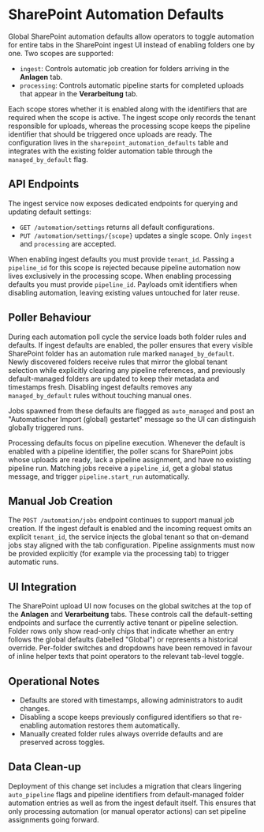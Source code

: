 # SharePoint Automation Defaults

Global SharePoint automation defaults allow operators to toggle automation for entire tabs in the SharePoint ingest UI instead of enabling folders one by one. Two scopes are supported:

- `ingest`: Controls automatic job creation for folders arriving in the **Anlagen** tab.
- `processing`: Controls automatic pipeline starts for completed uploads that appear in the **Verarbeitung** tab.

Each scope stores whether it is enabled along with the identifiers that are required when the scope is active. The ingest scope only records the tenant responsible for uploads, whereas the processing scope keeps the pipeline identifier that should be triggered once uploads are ready. The configuration lives in the `sharepoint_automation_defaults` table and integrates with the existing folder automation table through the `managed_by_default` flag.

## API Endpoints

The ingest service now exposes dedicated endpoints for querying and updating default settings:

- `GET /automation/settings` returns all default configurations.
- `PUT /automation/settings/{scope}` updates a single scope. Only `ingest` and `processing` are accepted.

When enabling ingest defaults you must provide `tenant_id`. Passing a `pipeline_id` for this scope is rejected because pipeline automation now lives exclusively in the processing scope. When enabling processing defaults you must provide `pipeline_id`. Payloads omit identifiers when disabling automation, leaving existing values untouched for later reuse.

## Poller Behaviour

During each automation poll cycle the service loads both folder rules and defaults. If ingest defaults are enabled, the poller ensures that every visible SharePoint folder has an automation rule marked `managed_by_default`. Newly discovered folders receive rules that mirror the global tenant selection while explicitly clearing any pipeline references, and previously default-managed folders are updated to keep their metadata and timestamps fresh. Disabling ingest defaults removes any `managed_by_default` rules without touching manual ones.

Jobs spawned from these defaults are flagged as `auto_managed` and post an "Automatischer Import (global) gestartet" message so the UI can distinguish globally triggered runs.

Processing defaults focus on pipeline execution. Whenever the default is enabled with a pipeline identifier, the poller scans for SharePoint jobs whose uploads are ready, lack a pipeline assignment, and have no existing pipeline run. Matching jobs receive a `pipeline_id`, get a global status message, and trigger `pipeline.start_run` automatically.

## Manual Job Creation

The `POST /automation/jobs` endpoint continues to support manual job creation. If the ingest default is enabled and the incoming request omits an explicit `tenant_id`, the service injects the global tenant so that on-demand jobs stay aligned with the tab configuration. Pipeline assignments must now be provided explicitly (for example via the processing tab) to trigger automatic runs.

## UI Integration

The SharePoint upload UI now focuses on the global switches at the top of the **Anlagen** and **Verarbeitung** tabs. These controls call the default-setting endpoints and surface the currently active tenant or pipeline selection. Folder rows only show read-only chips that indicate whether an entry follows the global defaults (labelled "Global") or represents a historical override. Per-folder switches and dropdowns have been removed in favour of inline helper texts that point operators to the relevant tab-level toggle.

## Operational Notes

- Defaults are stored with timestamps, allowing administrators to audit changes.
- Disabling a scope keeps previously configured identifiers so that re-enabling automation restores them automatically.
- Manually created folder rules always override defaults and are preserved across toggles.

## Data Clean-up

Deployment of this change set includes a migration that clears lingering `auto_pipeline` flags and pipeline identifiers from default-managed folder automation entries as well as from the ingest default itself. This ensures that only processing automation (or manual operator actions) can set pipeline assignments going forward.
